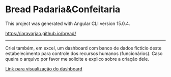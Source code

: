 # Bread Padaria&Confeitaria
This project was generated with Angular CLI version 15.0.4.

https://iaravarjao.github.io/bread/

-------------------

Criei também, em excel, um dashboard com banco de dados fictício deste estabelecimento para controle dos recursos humanos (funcionários). Caso queira o arquivo por favor me solicite e explico sobre a criação dele.

[Link para visualização do dashboard](https://github.com/iaravarjao/bread/blob/main/dashboard_rh.jpg)
